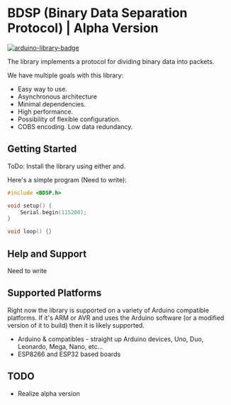 BDSP (Binary Data Separation Protocol) | Alpha Version
===========
[![arduino-library-badge](https://www.ardu-badge.com/badge/ToDo.svg)]()


The library implements a protocol for dividing binary data into packets.

We have multiple goals with this library:

* Easy way to use.
* Asynchronous architecture
* Minimal dependencies.
* High performance.
* Possibility of flexible configuration.
* COBS encoding. Low data redundancy.


## Getting Started

ToDo: Install the library using either and.

Here's a simple program (Need to write):

```cpp
#include <BDSP.h>

void setup() {
    Serial.begin(115200);
}

void loop() {}
```

## Help and Support

Need to write

## Supported Platforms

Right now the library is supported on a variety of Arduino compatible platforms.  If it's ARM or AVR and uses the Arduino software (or a modified version of it to build) then it is likely supported. 

* Arduino & compatibles - straight up Arduino devices, Uno, Duo, Leonardo, Mega, Nano, etc...
* ESP8266 and ESP32 based boards

## TODO

* Realize alpha version